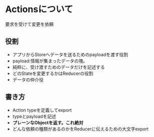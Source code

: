# Actionsについて
要求を受けて変更を依頼

## 役割
- アプリからStoreへデータを送るためのpayloadを渡す役割
- payload:情報が集まったデータの塊。
- 純粋に、受け渡すためのデータだけを記述する
- どのStateを変更するかはReducerの役割
- データの仲介役

## 書き方
- Action typeを定義してexport
- typeとpayloadを記述
- <b>プレーンなObjectを返す。これ絶対</b>
- どんな依頼の種類があるのかをReducerに伝えるための大文字export

